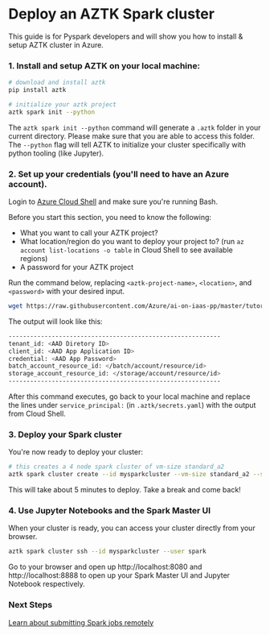# Deploy an AZTK Spark cluster
This guide is for Pyspark developers and will show you how to install & setup AZTK cluster in Azure.

### 1. Install and setup AZTK on your local machine:
```sh
# download and install aztk
pip install aztk

# initialize your aztk project
aztk spark init --python
```
The `aztk spark init --python` command will generate a `.aztk` folder in your current directory. Please make sure that you are able to access this folder. The `--python` flag will tell AZTK to initialize your cluster specifically with python tooling (like Jupyter).

### 2. Set up your credentials (you'll need to have an Azure account).

Login to [Azure Cloud Shell](https://shell.azure.com/) and make sure you're running Bash.

Before you start this section, you need to know the following:
- What you want to call your AZTK project?
- What location/region do you want to deploy your project to? (run `az account list-locations -o table` in Cloud Shell to see available regions)
- A password for your AZTK project

Run the command below, replacing `<aztk-project-name>`, `<location>`, and `<password>` with your desired input.
```sh
wget https://raw.githubusercontent.com/Azure/ai-on-iaas-pp/master/tutorials_operationalization/1_0_1.sh && chmod -x 1_0_1.sh && ./1_0_1.sh -n <aztk-project-name> -l <location> -p <password>
```

The output will look like this:
```sh
-----------------------------------------------------------
tenant_id: <AAD Diretory ID>
client_id: <AAD App Application ID>
credential: <AAD App Password>
batch_account_resource_id: </batch/account/resource/id>
storage_account_resource_id: </storage/account/resource/id>
-----------------------------------------------------------
```
After this command executes, go back to your local machine and replace the lines under `service_principal:` (in `.aztk/secrets.yaml`) with the output from Cloud Shell.

### 3. Deploy your Spark cluster

You're now ready to deploy your cluster:
```sh
# this creates a 4 node spark cluster of vm-size standard_a2
aztk spark cluster create --id mysparkcluster --vm-size standard_a2 --size 4 --wait
```
This will take about 5 minutes to deploy. Take a break and come back!

### 4. Use Jupyter Notebooks and the Spark Master UI

When your cluster is ready, you can access your cluster directly from your browser.

```sh
aztk spark cluster ssh --id mysparkcluster --user spark
```

Go to your browser and open up http://localhost:8080 and http://localhost:8888 to open up your Spark Master UI and Jupyter Notebook respectively.

### Next Steps
[Learn about submitting Spark jobs remotely](...)
